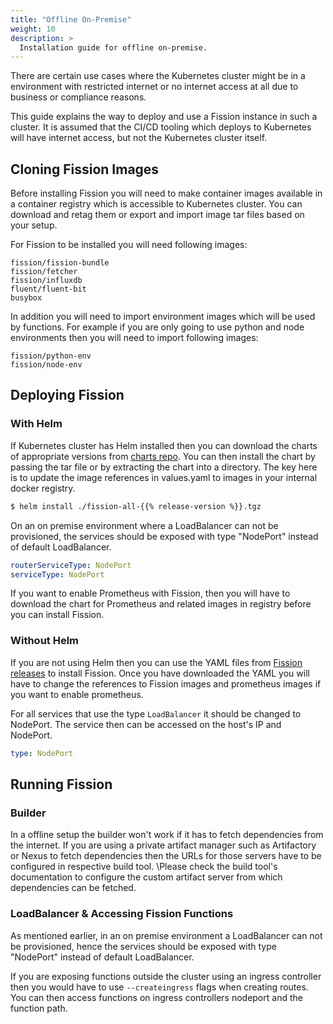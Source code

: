 ```yaml
---
title: "Offline On-Premise"
weight: 10
description: >
  Installation guide for offline on-premise.  
---
```


There are certain use cases where the Kubernetes cluster might be in a environment with restricted internet or no internet access at all due to business or compliance reasons.

This guide explains the way to deploy and use a Fission instance in such a cluster.
It is assumed that the CI/CD tooling which deploys to Kubernetes will have internet access, but not the Kubernetes cluster itself.

## Cloning Fission Images

Before installing Fission you will need to make container images available in a container registry which is accessible to Kubernetes cluster.
You can download and retag them or export and import image tar files based on your setup.

For Fission to be installed you will need following images:

```text
fission/fission-bundle
fission/fetcher
fission/influxdb
fluent/fluent-bit
busybox
```

In addition you will need to import environment images which will be used by functions. For example if you are only going to use python and node environments then you will need to import following images:

```text
fission/python-env
fission/node-env
```

## Deploying Fission

### With Helm

If Kubernetes cluster has Helm installed then you can download the charts of appropriate versions from [charts repo](https://github.com/fission/fission-charts). You can then install the chart by passing the tar file or by extracting the chart into a directory. The key here is to update the image references in values.yaml to images in your internal docker registry.

```bash
$ helm install ./fission-all-{{% release-version %}}.tgz
```

On an on premise environment where a LoadBalancer can not be provisioned, the services should be exposed with type "NodePort" instead of default LoadBalancer.

```yaml
routerServiceType: NodePort
serviceType: NodePort
```

If you want to enable Prometheus with Fission, then you will have to download the chart for Prometheus and related images in registry before you can install Fission.

### Without Helm

If you are not using Helm then you can use the YAML files from [Fission releases](https://github.com/fission/fission/releases) to install Fission.
Once you have downloaded the YAML you will have to change the references to Fission images and prometheus images if you want to enable prometheus.

For all services that use the type `LoadBalancer` it should be changed to NodePort. The service then can be accessed on the host's IP and NodePort.

```yaml
type: NodePort
```

## Running Fission

### Builder

In a offline setup the builder won't work if it has to fetch dependencies from the internet.
If you are using a private artifact manager such as Artifactory or Nexus to fetch dependencies then the URLs for those servers have to be configured  in respective build tool.
\Please check the build tool's documentation to configure the custom artifact server from which dependencies can be fetched.

### LoadBalancer & Accessing Fission Functions

As mentioned earlier, in an on premise environment a LoadBalancer can not be provisioned, hence the services should be exposed with type "NodePort" instead of default LoadBalancer.

If you are exposing functions outside the cluster using an ingress controller then you would have to use `--createingress` flags when creating routes. You can then access functions on ingress controllers nodeport and the function path.
